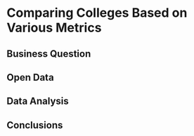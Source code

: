 # Comparing Colleges Based on Various Metrics
## Business Question

## Open Data

## Data Analysis

## Conclusions
